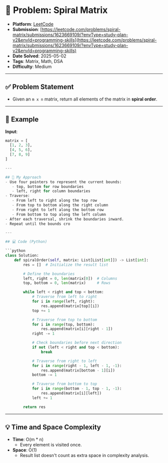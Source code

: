 # 🧲 Problem: Spiral Matrix

- **Platform**: [LeetCode](https://leetcode.com/problems/spiral-matrix/description/?envType=study-plan-v2&envId=programming-skills)
- **Submission**: [https://leetcode.com/problems/spiral-matrix/submissions/1623669109/?envType=study-plan-v2&envId=programming-skills](https://leetcode.com/problems/spiral-matrix/submissions/1623669109/?envType=study-plan-v2&envId=programming-skills)
- **Date Solved**: 2025-05-02
- **Tags**: Matrix, Math, DSA
- **Difficulty**: Medium

---

## ✅ Problem Statement
- Given an `m x n` matrix, return all elements of the matrix in **spiral order**.

---

## 🧪 Example

**Input**:
```python
matrix = [
  [1, 2, 3],
  [4, 5, 6],
  [7, 8, 9]
]

---

## 🚀 My Approach
- Use four pointers to represent the current bounds:
   - top, bottom for row boundaries
   - left, right for column boundaries
- Traverse:
   - From left to right along the top row
   - From top to bottom along the right column
   - From right to left along the bottom row
   - From bottom to top along the left column
- After each traversal, shrink the boundaries inward.
- Repeat until the bounds cro

---

## 💻 Code (Python)

```python
class Solution:
    def spiralOrder(self, matrix: List[List[int]]) -> List[int]:
        res = []  # Initialize the result list

        # Define the boundaries
        left, right = 0, len(matrix[0])  # Columns
        top, bottom = 0, len(matrix)     # Rows

        while left < right and top < bottom:
            # Traverse from left to right
            for i in range(left, right):
                res.append(matrix[top][i])
            top += 1

            # Traverse from top to bottom
            for i in range(top, bottom):
                res.append(matrix[i][right - 1])
            right -= 1

            # Check boundaries before next direction
            if not (left < right and top < bottom):
                break

            # Traverse from right to left
            for i in range(right - 1, left - 1, -1):
                res.append(matrix[bottom - 1][i])
            bottom -= 1

            # Traverse from bottom to top
            for i in range(bottom - 1, top - 1, -1):
                res.append(matrix[i][left])
            left += 1

        return res

```

---

## 💡 Time and Space Complexity
- **Time**: O(m * n)
    - Every element is visited once.
- **Space**: O(1)
    - Result list doesn't count as extra space in complexity analysis.
